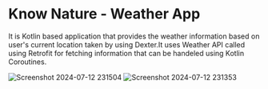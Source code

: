 # Know Nature - Weather App

It is Kotlin based application that provides the weather information based on user's current location taken by using Dexter.It uses Weather API called using Retrofit for fetching information that can be handeled using Kotlin Coroutines.


![Screenshot 2024-07-12 231504](https://github.com/user-attachments/assets/9be5f8bb-1617-4bd2-b1c7-072e03835b14)
![Screenshot 2024-07-12 231353](https://github.com/user-attachments/assets/d89cb104-ddd2-49a1-9440-3e9e672af653)
